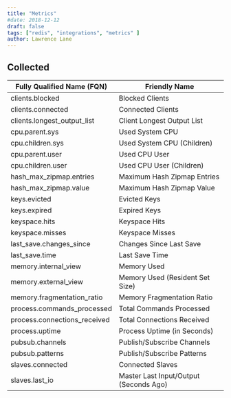 ```yaml
---
title: "Metrics"
#date: 2018-12-12
draft: false
tags: ["redis", "integrations", "metrics" ]
author: Lawrence Lane
---
```


## Collected

| Fully Qualified Name (FQN)   | Friendly Name                          |
|------------------------------|----------------------------------------|
| clients.blocked              | Blocked Clients                        |
| clients.connected            | Connected Clients                      |
| clients.longest_output_list  | Client Longest Output List             |
| cpu.parent.sys               | Used System CPU                        |
| cpu.children.sys             | Used System CPU (Children)             |
| cpu.parent.user              | Used CPU User                          |
| cpu.children.user            | Used CPU User (Children)               |
| hash_max_zipmap.entries      | Maximum Hash Zipmap Entries            |
| hash_max_zipmap.value        | Maximum Hash Zipmap Value              |
| keys.evicted                 | Evicted Keys                           |
| keys.expired                 | Expired Keys                           |
| keyspace.hits                | Keyspace Hits                          |
| keyspace.misses              | Keyspace Misses                        |
| last_save.changes_since      | Changes Since Last Save                |
| last_save.time               | Last Save Time                         |
| memory.internal_view         | Memory Used                            |
| memory.external_view         | Memory Used (Resident Set Size)        |
| memory.fragmentation_ratio   | Memory Fragmentation Ratio             |
| process.commands_processed   | Total Commands Processed               |
| process.connections_received | Total Connections Received             |
| process.uptime               | Process Uptime (in Seconds)            |
| pubsub.channels              | Publish/Subscribe Channels             |
| pubsub.patterns              | Publish/Subscribe Patterns             |
| slaves.connected             | Connected Slaves                       |
| slaves.last_io               | Master Last Input/Output (Seconds Ago) |
